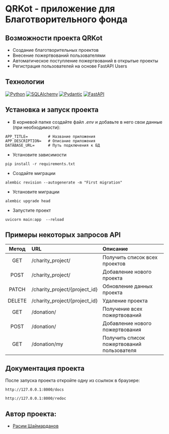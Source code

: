 # QRKot - приложение для Благотворительного фонда

## Возможности проекта QRKot

- Создание благотворительных проектов
- Внесение пожертвований пользователями
- Автоматическое поступление пожертвований в открытые проекты
- Регистрация пользователей на основе FastAPI Users

## Технологии

[![Python](https://img.shields.io/badge/Python-000?style=for-the-badge)](https://www.python.org/)
[![SQLAlchemy](https://img.shields.io/badge/SQLAlchemy-000?style=for-the-badge)](https://www.sqlalchemy.org/)
[![Pydantic](https://img.shields.io/badge/Pydantic-000?style=for-the-badge)](https://docs.pydantic.dev/latest/)
[![FastAPI](https://img.shields.io/badge/FastAPI-000?style=for-the-badge)](https://fastapi.tiangolo.com/)

## Установка и запуск проекта

- В корневой папке создайте файл *.env* и добавьте в него свои данные (при необходимости):

```
APP_TITLE=         # Название приложения
APP_DESCRIPTION=   # Описание приложения
DATABASE_URL=      # Путь подключения к БД
```
- Установите зависимости
```shell
pip install -r requirements.txt
```
- Создайте миграции

```shell
alembic revision --autogenerate -m "First migration" 
```

- Установите миграции

```shell
alembic upgrade head
```

- Запустите проект

```shell
uvicorn main:app  --reload
```

## Примеры некоторых запросов API

|Метод   |URL                             |Описание                                      |
|:------:|:-------------------------------|:---------------------------------------------|
| GET    | /charity_project/              | Получить список всех проектов                |
| POST   | /charity_project/              | Добавление нового проекта                    |
| PATCH  | /charity_project/{project_id}  | Обновление данных проекта                    |
| DELETE | /charity_project/{project_id}  | Удаление проекта                             |
| GET    | /donation/                     | Получение всех пожертвований                 |
| POST   | /donation/                     | Добавление нового пожертвования              |
| GET    | /donation/my                   | Получить список пожертвований пользователя   |

## Документация проекта

После запуска проекта откройте одну из ссылкок в браузере:

```shell
http://127.0.0.1:8000/docs
```

```shell
http://127.0.0.1:8000/redoc
```

## Автор проекта:

- [Расим Шаймарданов](https://github.com/RaShaimardanov/)

